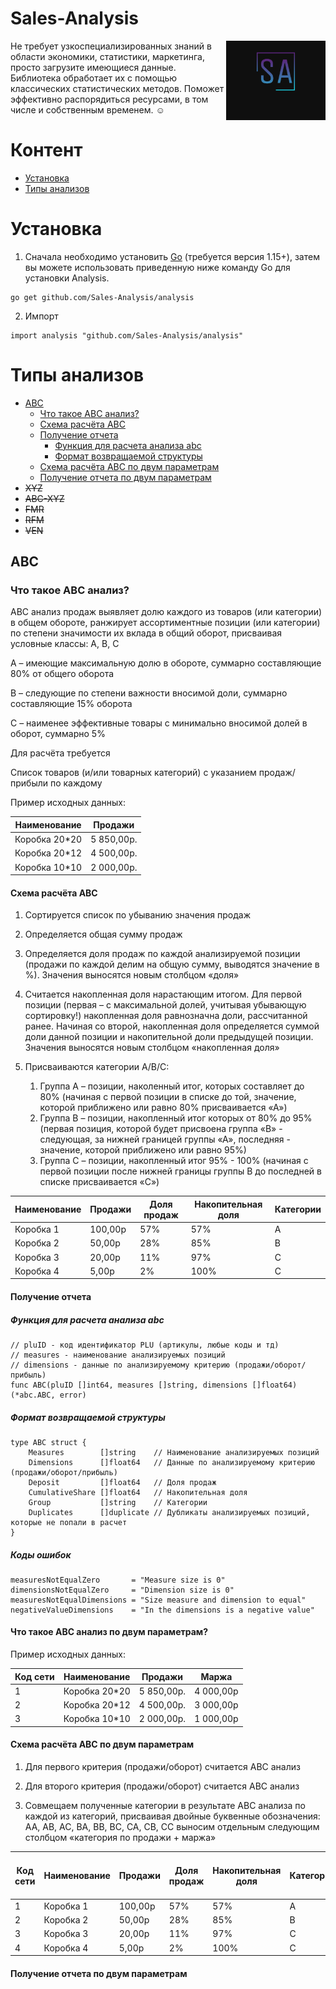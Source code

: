 # Sales-Analysis

<img align="right" width="159px" src="https://github.com/Sales-Analysis/analysis/blob/master/data/sa.svg">


Не требует узкоспециализированных знаний в области экономики, статистики, маркетинга, просто загрузите имеющиеся данные. 
Библиотека обработает их с помощью классических статистических методов. Поможет эффективно распорядиться ресурсами, в том числе и собственным временем. ☺️

# Контент
  - [Установка](#Установка)
  - [Типы анализов](#Типы-анализов)

# Установка

1. Сначала необходимо установить [Go](https://golang.org/) (требуется версия 1.15+), затем вы можете использовать приведенную ниже команду Go для установки Analysis.
``` golang
go get github.com/Sales-Analysis/analysis
```

2. Импорт
``` golang
import analysis "github.com/Sales-Analysis/analysis"
```

# Типы анализов
  - [ABC](#ABC)
    - [Что такое АВС анализ?](#Что-тако-АВС-анализ?)
    - [Схема расчёта ABC](#Схема-расчёта-ABC)
    - [Получение отчета](#Получение-отчета)
        - [Функция для расчета анализа abc](#Функция-для-расчета-анализа-abc)
        - [Формат возвращаемой структуры](#Формат-возвращаемой-структуры)
    - [Схема расчёта ABC по двум параметрам](#Схема-расчёта-ABC-по-двум-параметрам)
    - [Получение отчета по двум параметрам](#Получение-отчета-по-двум-параметрам)
  - ~~XYZ~~
  - ~~ABC-XYZ~~
  - ~~FMR~~
  - ~~RFM~~
  - ~~VEN~~
  
## ABC
### Что такое АВС анализ?

ABC анализ продаж выявляет долю каждого из товаров (или категории) в общем обороте, ранжирует ассортиментные позиции (или категории) по степени значимости их вклада в общий оборот, присваивая условные классы: A, B, C

A – имеющие максимальную долю в обороте, суммарно составляющие 80% от общего оборота

B – следующие по степени важности вносимой доли, суммарно составляющие 15% оборота

C – наименее эффективные товары с минимально вносимой долей в оборот, суммарно 5%

Для расчёта требуется

Список товаров (и/или товарных категорий) с указанием продаж/прибыли по каждому

Пример исходных данных:

| Наименование  |  Продажи      |
| ------------- | ------------- |
| Коробка 20*20 | 5 850,00р.    |
| Коробка 20*12 | 4 500,00р.    |
| Коробка 10*10 | 2 000,00р.    |

#### Схема расчёта ABC

1. Сортируется список по убыванию значения продаж

2. Определяется общая сумму продаж

3. Определяется доля продаж по каждой анализируемой позиции (продажи по каждой делим на общую сумму, выводятся значение в %). Значения выносятся новым столбцом «доля»

4. Считается накопленная доля нарастающим итогом. Для первой позиции (первая – с максимальной долей, учитывая убывающую сортировку!) накопленная доля равнозначна доли, рассчитанной ранее. Начиная со второй, накопленная доля определяется суммой доли данной позиции и накопительной доли предыдущей позиции. Значения выносятся новым столбцом «накопленная доля»

5. Присваиваются категории A/B/C:
   1. Группа A – позиции, наколенный итог, которых составляет до 80% (начиная с первой позиции в списке до той, значение, которой приближено или равно 80% присваивается «А»)
   2. Группа B – позиции, накопленный итог которых от 80% до 95% (первая позиция, которой будет присвоена группа «B» - следующая, за нижней границей группы «А», последняя - значение, которой приближено или равно 95%)
   3. Группа C – позиции, накопленный итог 95% - 100% (начиная с первой позиции после нижней границы группы B до последней в списке присваивается «С»)


| Наименование  |    Продажи    |  Доля продаж  |  Накопительная доля  |  Категории  |
| ------------- | ------------- | ------------- | -------------------- | ----------- |
| Коробка 1     |    100,00р    |      57%      |         57%          |      A      |
| Коробка 2     |     50,00р    |      28%      |         85%          |      B      |
| Коробка 3     |     20,00р    |      11%      |         97%          |      C      |
| Коробка 4     |      5,00р    |       2%      |        100%          |      C      |


#### Получение отчета

##### Функция для расчета анализа abc

``` golang
// pluID - код идентификатор PLU (артикулы, любые коды и тд)
// measures - наименование анализируемых позиций
// dimensions - данные по анализируемому критерию (продажи/оборот/прибыль)
func ABC(pluID []int64, measures []string, dimensions []float64) (*abc.ABC, error)
```

##### Формат возвращаемой структуры

``` golang
type ABC struct {
	Measures        []string    // Наименование анализируемых позиций
	Dimensions      []float64   // Данные по анализируемому критерию (продажи/оборот/прибыль)
	Deposit         []float64   // Доля продаж
	CumulativeShare []float64   // Накопительная доля
	Group           []string    // Категории
	Duplicates      []duplicate // Дубликаты анализируемых позиций, которые не попали в расчет
}
```
##### Коды ошибок

``` golang
measuresNotEqualZero       = "Measure size is 0"
dimensionsNotEqualZero     = "Dimension size is 0"
measuresNotEqualDimensions = "Size measure and dimension to equal"
negativeValueDimensions    = "In the dimensions is a negative value"
```

#### Что такое ABC анализ по двум параметрам?
Пример исходных данных:

|     Код сети     | Наименование  |  Продажи      |     Маржа     |
| ---------------- | ------------- | ------------- | ------------- |
|        1         | Коробка 20*20 | 5 850,00р.    | 4 000,00р     |
|        2         | Коробка 20*12 | 4 500,00р.    | 3 000,00р     |
|        3         | Коробка 10*10 | 2 000,00р.    | 1 000,00р     |

#### Схема расчёта ABC по двум параметрам

1. Для первого критерия (продажи/оборот) считается ABC анализ

2. Для второго критерия (продажи/оборот) считается ABC анализ

3. Совмещаем полученные категории в результате ABC анализа по каждой из категорий, присваивая двойные буквенные обозначения: АА, АВ, АС, ВА, ВВ, ВС, СА, СВ, СС выносим отдельным следующим столбцом «категория по продажи + маржа»


|     Код сети     | Наименование  |    Продажи    |  Доля продаж  |  Накопительная доля  |  Категории  |     Маржа     |  Доля продаж  |  Накопительная доля  |  Категории  |  Категории по продажам + маржа  |
| ---------------- | ------------- | ------------- | ------------- | -------------------- | ----------- | ------------- | ------------- | -------------------- | ----------- | ------------ |
|        1         | Коробка 1     |    100,00р    |      57%      |         57%          |      A      |    100,00р    |      37%      |         37%          |      A      |      AA      |
|        2         | Коробка 2     |     50,00р    |      28%      |         85%          |      B      |    100,00р    |      37%      |         74%          |      A      |      BA      |
|        3         | Коробка 3     |     20,00р    |      11%      |         97%          |      C      |     50,00р    |      18%      |         92%          |      B      |      CB      |
|        4         | Коробка 4     |      5,00р    |       2%      |        100%          |      C      |     20,00р    |       7%      |        100%          |      C      |      CC      |

#### Получение отчета по двум параметрам